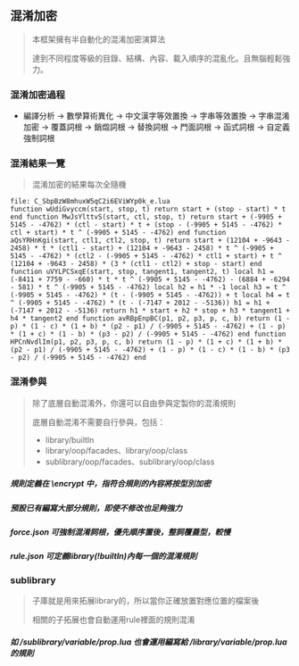 ## 混淆加密

> 本框架擁有半自動化的混淆加密演算法
>
> 達到不同程度等級的目錄、結構、內容、載入順序的混亂化。且無腦輕鬆強力。

### 混淆加密過程

* 編譯分析 -> 數學算術異化 -> 中文漢字等效置換 -> 字串等效置換 -> 字串混淆加密 -> 覆蓋詞根 -> 銷燬詞根 -> 替換詞根 -> 門面詞根 -> 函式詞根 -> 自定義強制詞根

### 混淆結果一覽

> 混淆加密的結果每次全隨機

```
file: C_SbpBzW8mhuxW5qC2i6EViWYp0k_e.lua
function wUdiGvyccm(start, stop, t) return start + (stop - start) * t end function MwJsYlttvS(start, ctl, stop, t) return start + (-9905 + 5145 - -4762) * (ctl - start) * t + (stop - (-9905 + 5145 - -4762) * ctl + start) * t ^ (-9905 + 5145 - -4762) end function aQsYRHnKgi(start, ctl1, ctl2, stop, t) return start + (12104 + -9643 - 2458) * t * (ctl1 - start) + (12104 + -9643 - 2458) * t ^ (-9905 + 5145 - -4762) * (ctl2 - (-9905 + 5145 - -4762) * ctl1 + start) + t ^ (12104 + -9643 - 2458) * (3 * (ctl1 - ctl2) + stop - start) end function uVYLPCSxqE(start, stop, tangent1, tangent2, t) local h1 = (-8411 + 7759 - -660) * t * t ^ (-9905 + 5145 - -4762) - (6884 + -6294 - 581) * t ^ (-9905 + 5145 - -4762) local h2 = h1 * -1 local h3 = t ^ (-9905 + 5145 - -4762) * (t - (-9905 + 5145 - -4762)) + t local h4 = t ^ (-9905 + 5145 - -4762) * (t - (-7147 + 2012 - -5136)) h1 = h1 + (-7147 + 2012 - -5136) return h1 * start + h2 * stop + h3 * tangent1 + h4 * tangent2 end function avRBpEnpBC(p1, p2, p3, p, c, b) return (1 - p) * (1 - c) * (1 + b) * (p2 - p1) / (-9905 + 5145 - -4762) + (1 - p) * (1 + c) * (1 - b) * (p3 - p2) / (-9905 + 5145 - -4762) end function HPCnNvdlIm(p1, p2, p3, p, c, b) return (1 - p) * (1 + c) * (1 + b) * (p2 - p1) / (-9905 + 5145 - -4762) + (1 - p) * (1 - c) * (1 - b) * (p3 - p2) / (-9905 + 5145 - -4762) end
```

### 混淆參與

> 除了底層自動混淆外，你還可以自由參與定製你的混淆規則
>
> 底層自動混淆不需要自行參與，包括：
> * library/builtIn
> * library/oop/facades、library/oop/class
> * sublibrary/oop/facades、sublibrary/oop/class

##### 規則定義在 \encrypt 中，指符合規則的內容將按型別加密

##### 預設已有編寫大部分規則，即使不修改也足夠強力

##### force.json 可強制混淆詞根，優先順序置後，整詞覆蓋型，較慢

##### rule.json 可定義library(!builtIn)內每一個的混淆規則

### sublibrary

> 子庫就是用來拓展library的，所以當你正確放置對應位置的檔案後
>
> 相關的子拓展也會自動運用rule裡面的規則混淆

##### 如 /sublibrary/variable/prop.lua 也會運用編寫給 /library/variable/prop.lua 的規則
